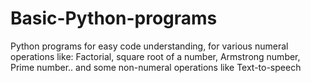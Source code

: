 # Basic-Python-programs
Python programs for easy code understanding, for various numeral operations like:
   Factorial,
   square root of a number,
   Armstrong number,
   Prime number..
  and some non-numeral operations like Text-to-speech 
